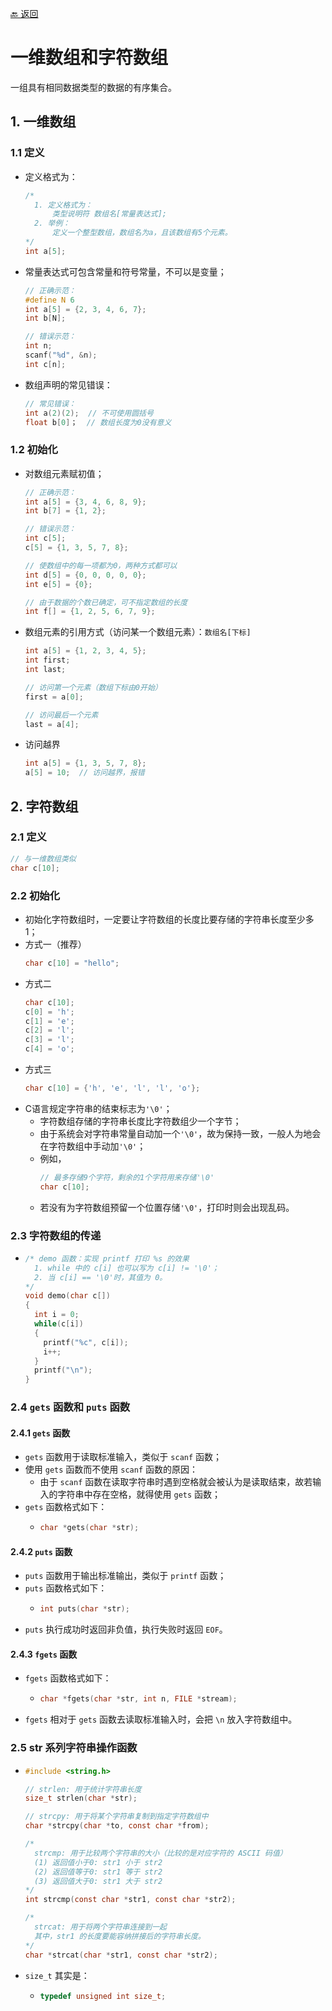 [🔙 返回](../README.md)

# 一维数组和字符数组
一组具有相同数据类型的数据的有序集合。

## 1. 一维数组
### 1.1 定义
  - 定义格式为：
    ``` C
    /*
      1. 定义格式为：
          类型说明符 数组名[常量表达式];
      2. 举例：
          定义一个整型数组，数组名为a，且该数组有5个元素。
    */
    int a[5];
    ```
  - 常量表达式可包含常量和符号常量，不可以是变量；
    ``` C
    // 正确示范：
    #define N 6
    int a[5] = {2, 3, 4, 6, 7};
    int b[N];

    // 错误示范：
    int n;
    scanf("%d", &n);
    int c[n];
    ```
  - 数组声明的常见错误：
    ``` C
    // 常见错误：
    int a(2)(2);  // 不可使用圆括号
    float b[0]；  // 数组长度为0没有意义
    ```

### 1.2 初始化
  - 对数组元素赋初值；
    ``` C
    // 正确示范：
    int a[5] = {3, 4, 6, 8, 9};
    int b[7] = {1, 2};

    // 错误示范：
    int c[5];
    c[5] = {1, 3, 5, 7, 8};

    // 使数组中的每一项都为0，两种方式都可以
    int d[5] = {0, 0, 0, 0, 0};
    int e[5] = {0};

    // 由于数据的个数已确定，可不指定数组的长度
    int f[] = {1, 2, 5, 6, 7, 9};
    ```
  - 数组元素的引用方式（访问某一个数组元素）：`数组名[下标]`
    ``` C
    int a[5] = {1, 2, 3, 4, 5};
    int first;
    int last;

    // 访问第一个元素（数组下标由0开始）
    first = a[0];

    // 访问最后一个元素
    last = a[4];
    ```
  - 访问越界
    ``` C
    int a[5] = {1, 3, 5, 7, 8};
    a[5] = 10;  // 访问越界，报错
    ```

## 2. 字符数组
### 2.1 定义
``` C
// 与一维数组类似
char c[10];
```
### 2.2 初始化
- 初始化字符数组时，一定要让字符数组的长度比要存储的字符串长度至少多1；
- 方式一（推荐）
  ``` C
  char c[10] = "hello";
  ```
- 方式二
  ``` C
  char c[10];
  c[0] = 'h';
  c[1] = 'e';
  c[2] = 'l';
  c[3] = 'l';
  c[4] = 'o';
  ```
- 方式三
  ``` C
  char c[10] = {'h', 'e', 'l', 'l', 'o'};
  ```
- C语言规定字符串的结束标志为`'\0'`；
  - 字符数组存储的字符串长度比字符数组少一个字节；
  - 由于系统会对字符串常量自动加一个`'\0'`，故为保持一致，一般人为地会在字符数组中手动加`'\0'`；
  - 例如，
    ``` C
    // 最多存储9个字符，剩余的1个字符用来存储'\0'
    char c[10];
    ```
  - 若没有为字符数组预留一个位置存储`'\0'`，打印时则会出现乱码。
### 2.3 字符数组的传递
- ``` C
  /* demo 函数：实现 printf 打印 %s 的效果
    1. while 中的 c[i] 也可以写为 c[i] != '\0'；
    2. 当 c[i] == '\0'时，其值为 0。
  */
  void demo(char c[])
  {
    int i = 0;
    while(c[i])
    {
      printf("%c", c[i]);
      i++;
    }
    printf("\n");
  }
  ```
### 2.4 `gets` 函数和 `puts` 函数
#### 2.4.1 `gets` 函数
  - `gets` 函数用于读取标准输入，类似于 `scanf` 函数；
  - 使用 `gets` 函数而不使用 `scanf` 函数的原因：
    - 由于 `scanf` 函数在读取字符串时遇到空格就会被认为是读取结束，故若输入的字符串中存在空格，就得使用 `gets` 函数；
  - `gets` 函数格式如下：
    - ``` C
      char *gets(char *str);
      ```
#### 2.4.2 `puts` 函数
  - `puts` 函数用于输出标准输出，类似于 `printf` 函数；
  - `puts` 函数格式如下：
    - ``` C
      int puts(char *str);
      ```
  - `puts` 执行成功时返回非负值，执行失败时返回 `EOF`。
#### 2.4.3 `fgets` 函数
  - `fgets` 函数格式如下：
    - ``` C
      char *fgets(char *str, int n, FILE *stream);
      ```
  - `fgets` 相对于 `gets` 函数去读取标准输入时，会把 `\n` 放入字符数组中。
### 2.5 str 系列字符串操作函数
  - ``` C
    #include <string.h>

    // strlen: 用于统计字符串长度
    size_t strlen(char *str);

    // strcpy: 用于将某个字符串复制到指定字符数组中   
    char *strcpy(char *to, const char *from);

    /*
      strcmp: 用于比较两个字符串的大小（比较的是对应字符的 ASCII 码值）
      (1) 返回值小于0: str1 小于 str2
      (2) 返回值等于0: str1 等于 str2
      (3) 返回值大于0: str1 大于 str2
    */
    int strcmp(const char *str1, const char *str2);

    /*  
      strcat: 用于将两个字符串连接到一起
      其中，str1 的长度要能容纳拼接后的字符串长度。
    */
    char *strcat(char *str1, const char *str2);
    ```
  - `size_t` 其实是：
    - ``` C
      typedef unsigned int size_t;
      ```